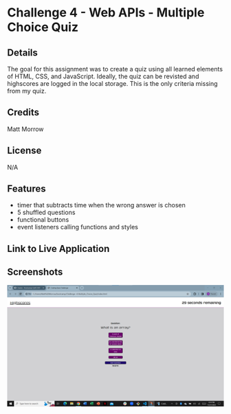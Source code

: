 # Challenge 4 - Web APIs - Multiple Choice Quiz

## Details
The goal for this assignment was to create a quiz using all learned elements of HTML, CSS, and JavaScript.  Ideally, the quiz can be revisted and highscores are logged in the local storage.  This is the only criteria missing from my quiz.

## Credits

Matt Morrow

## License

N/A

## Features
- timer that subtracts time when the wrong answer is chosen
- 5 shuffled questions
- functional buttons
- event listeners calling functions and styles

## Link to Live Application

## Screenshots
![Alt text](<develop/Screenshot 2023-11-27 181444.png>)